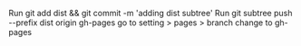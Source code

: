 Run git add dist && git commit -m 'adding dist subtree'
Run git subtree push --prefix dist origin gh-pages
go to setting > pages > branch change to gh-pages